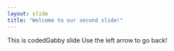 ```yaml
---
layout: slide
title: "Welcome to our second slide!"
---
```

This is codedGabby slide
Use the left arrow to go back!